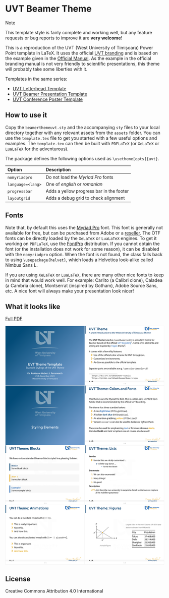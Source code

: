 # UVT Beamer Theme

> [!NOTE]
> This template style is fairly complete and working well, but any feature requests
> or bug reports to improve it are **very welcome**!

This is a reproduction of the UVT (West University of Timișoara) Power Point
template in LaTeX. It uses the official [UVT branding](https://dci.uvt.ro/identitate-vizuala)
and is based on the example given in the
[Official Manual](https://www.dci.uvt.ro/wp-content/uploads/2019/03/MANUAL-IDENTITATE-NEW-WEB-FINAL-2016-.pdf).
As the example in the official branding manual is not very friendly to scientific
presentations, this theme will probably take some liberties with it.

Templates in the same series:
* [UVT Letterhead Template](https://github.com/alexfikl/uvt-letterhead)
* [UVT Beamer Presentation Template](https://github.com/alexfikl/uvt-beamer)
* [UVT Conference Poster Template](https://github.com/alexfikl/uvt-poster)

## How to use it

Copy the `beamerthemeuvt.sty` and the accompanying `sty` files to your local
directory together with any relevant assets from the `assets` folder. You can
use the `template.tex` file to get you started with a few useful options and examples.
The `template.tex` can then be built with `PDFLaTeX` (or `XeLaTeX` or `LuaLaTeX`
for the adventurous).

The package defines the following options used as `\usetheme[opts]{uvt}`.

| Option                            | Description                           |
| :-                                | :-                                    |
| `nomyriadpro`                     | Do not load the *Myriad Pro* fonts    |
| `language=<lang>`                 | One of *english* or *romanian*        |
| `progressbar`                     | Adds a yellow progress bar in the footer |
| `layoutgrid`                      | Adds a debug grid to check alignment  |

## Fonts

Note that, by default this uses the [Myriad Pro](https://fonts.adobe.com/fonts/myriad)
font. This font is generally not available for free, but can be purchased from
Adobe or a [reseller](https://www.fontspring.com/fonts/adobe/myriad-pro). The
OTF fonts can be directly loaded by the `XeLaTeX` or `LuaLaTeX` engines. To
get it working on `PDFLaTeX`, use the [FontPro](https://github.com/sebschub/FontPro)
distribution. If you cannot obtain the font (or the installation does not work
for some reason), it can be disabled with the `nomyriadpro` option. When the font
is not found, the class falls back to using `\usepackage{helvet}`, which loads a
Helvetica look-alike called Nimbus Sans L.

If you are using `XeLaTeX` or `LuaLaTeX`, there are many other nice fonts to
keep in mind that would work well. For example: Carlito (a Calibri clone),
Caladea (a Cambria clone), Montserrat (inspired by Gotham), Adobe Source Sans,
etc. A nice font will always make your presentation look nicer!

## What it looks like

[Full PDF](template.pdf)

![template](images/template.png "Template")

## License

Creative Commons Attribution 4.0 International
